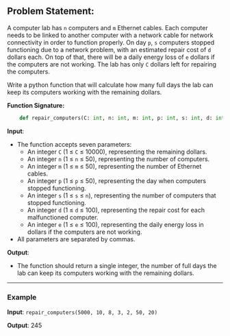 ## Problem Statement: 

A computer lab has `n` computers and `m` Ethernet cables. Each computer needs to be linked to another computer with a network cable for network connectivity in order to function properly. On day `p`, `s` computers stopped functioning due to a network problem, with an estimated repair cost of `d` dollars each. On top of that, there will be a daily energy loss of `e` dollars if the computers are not working. The lab has only `C` dollars left for repairing the computers.

Write a python function that will calculate how many full days the lab can keep its computers working with the remaining dollars. 

**Function Signature:** 
```python
    def repair_computers(C: int, n: int, m: int, p: int, s: int, d: int, e: int) -> int:
```

**Input**: 
* The function accepts seven parameters: 
    - An integer `C` (1 ≤ `C` ≤ 10000), representing the remaining dollars.
    - An integer `n` (1 ≤ `n` ≤ 50), representing the number of computers.
    - An integer `m` (1 ≤ `m` ≤ 50), representing the number of Ethernet cables.
    - An integer `p` (1 ≤ `p` ≤ 50), representing the day when computers stopped functioning.
    - An integer `s` (1 ≤ `s` ≤ `n`), representing the number of computers that stopped functioning.
    - An integer `d` (1 ≤ `d` ≤ 100), representing the repair cost for each malfunctioned computer.
    - An integer `e` (1 ≤ `e` ≤ 100), representing the daily energy loss in dollars if the computers are not working.
* All parameters are separated by commas.

**Output**: 
* The function should return a single integer, the number of full days the lab can keep its computers working with the remaining dollars.

---

### Example

**Input**: 
```repair_computers(5000, 10, 8, 3, 2, 50, 20)```

**Output**: 
245